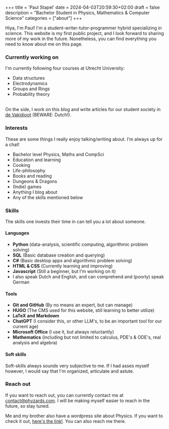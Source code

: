 +++
title = 'Paul Stapel'
date = 2024-04-03T20:59:30+02:00
draft = false
description = "Bachelor Student in Physics, Mathematics & Computer Science"
categories = ["about"]
+++

Hiya, I'm Paul! I'm a student-writer-tutor-programmer hybrid specializing in science. This website is my first public project, and I look forward to sharing more of my work in the future. Nonetheless, you can find everything you need to know about me on this page. 

### Currently working on
I'm currently following four courses at Utrecht University: 
* Data structures
* Electrodynamics
* Groups and Rings
* Probability theory

\
On the side, I work on this blog and write articles for our student society in [de Vakidioot](https://www.a-eskwadraat.nl/Vereniging/Commissies/vakid/) (BEWARE: Dutch!). 

### Interests
These are some things I really enjoy talking/writing about. I'm always up for a chat!
* Bachelor level Physics, Maths and CompSci
* Education and learning
* Cooking 
* Life-philosophy 
* Books and reading
* Dungeons & Dragons
* (Indie) games
* Anything I blog about
* Any of the skills mentioned below

### Skills
The skills one invests their time in can tell you a lot about someone.

#### Languages
* **Python** (data-analysis, scientific computing, algorithmic problem solving)
* **SQL** (Basic database creation and querying)
* **C#** (Basic desktop apps and algorithmic problem solving)
* **HTML & CSS** (Currently learning and improving)
* **Javascript** (Still a beginner, but I'm working on it)
* I also speak Dutch and English, and can comprehend and (poorly) speak German 


#### Tools
* **Git and GitHub** (By no means an expert, but can manage)
* **HUGO** (The CMS used for this website, still learning to better utilize)
* **LaTeX and Markdown** 
* **ChatGPT** (I consider this, or other LLM's, to be an important tool for our current age)
* **Microsoft Office** (I use it, but always reluctantly)  
* **Mathematics** (including but not limited to calculus, PDE's & ODE's, real analysis and algebra)

#### Soft skills
 Soft-skills always sounds very subjective to me. If I had asses myself however, I would say that I'm organized, articulate and astute. 

### Reach out
If you want to reach out, you can currently contact me at <contact@phyzards.com>. I will be making myself easier to reach in the future, so stay tuned. 

Me and my brother also have a wordpress site about Physics. If you want to check it out, [here's the link!](https://phyzards.com). You can also reach me there. 
